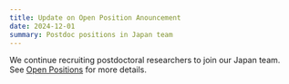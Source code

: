 ```yaml
---
title: Update on Open Position Anouncement
date: 2024-12-01
summary: Postdoc positions in Japan team
---
```


We continue recruiting postdoctoral researchers to join our Japan team.
See [Open Positions](/open-positions/) for more details.